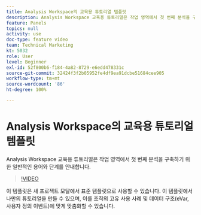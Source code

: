 ```yaml
---
title: Analysis Workspace의 교육용 튜토리얼 템플릿
description: Analysis Workspace 교육용 튜토리얼은 작업 영역에서 첫 번째 분석을 구축하기 위한 일반적인 용어와 단계를 안내합니다.
feature: Panels
topics: null
activity: use
doc-type: feature video
team: Technical Marketing
kt: 5032
role: User
level: Beginner
exl-id: 52f800b6-f184-4a82-8729-e6edd478331c
source-git-commit: 32424f3f2b05952fe4df9ea91dcbe51684cee905
workflow-type: tm+mt
source-wordcount: '86'
ht-degree: 100%

---
```


# Analysis Workspace의 교육용 튜토리얼 템플릿

Analysis Workspace 교육용 튜토리얼은 작업 영역에서 첫 번째 분석을 구축하기 위한 일반적인 용어와 단계를 안내합니다.

>[!VIDEO](https://video.tv.adobe.com/v/33773/?quality=12)

이 템플릿은 새 프로젝트 모달에서 표준 템플릿으로 사용할 수 있습니다. 이 템플릿에서 나만의 튜토리얼을 만들 수 있으며, 이를 조직의 고유 사용 사례 및 데이터 구조(eVar, 사용자 정의 이벤트)에 맞게 맞춤화할 수 있습니다.
